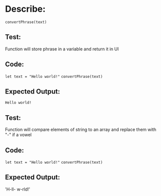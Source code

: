 # Describe:
`convertPhrase(text)`

## Test:
Function will store phrase in a variable and return it in UI
## Code:
`let text = "Hello world!"`
`convertPhrase(text)`
## Expected Output:
`Hello world!`

## Test:
Function will compare elements of string to an array and replace them with "-" if a vowel
## Code:
`let text = "Hello world!"`
`convertPhrase(text)`
## Expected Output:
'H-ll- w-rld!'